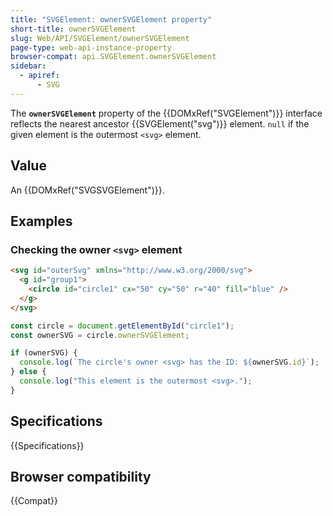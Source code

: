 ```yaml
---
title: "SVGElement: ownerSVGElement property"
short-title: ownerSVGElement
slug: Web/API/SVGElement/ownerSVGElement
page-type: web-api-instance-property
browser-compat: api.SVGElement.ownerSVGElement
sidebar:
  - apiref:
      - SVG
---
```


The **`ownerSVGElement`** property of the {{DOMxRef("SVGElement")}} interface reflects the nearest ancestor {{SVGElement("svg")}} element. `null` if the given element is the outermost `<svg>` element.

## Value

An {{DOMxRef("SVGSVGElement")}}.

## Examples

### Checking the owner `<svg>` element

```html
<svg id="outerSvg" xmlns="http://www.w3.org/2000/svg">
  <g id="group1">
    <circle id="circle1" cx="50" cy="50" r="40" fill="blue" />
  </g>
</svg>
```

```js
const circle = document.getElementById("circle1");
const ownerSVG = circle.ownerSVGElement;

if (ownerSVG) {
  console.log(`The circle's owner <svg> has the ID: ${ownerSVG.id}`);
} else {
  console.log("This element is the outermost <svg>.");
}
```

## Specifications

{{Specifications}}

## Browser compatibility

{{Compat}}
